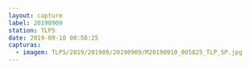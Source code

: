 ```yaml
---
layout: capture
label: 20190909
station: TLP5
date: 2019-09-10 00:58:25
capturas:
  - imagem: TLP5/2019/201909/20190909/M20190910_005825_TLP_5P.jpg
---
```

